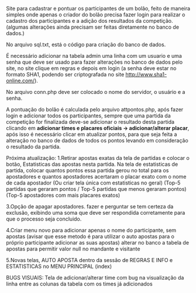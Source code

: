 Site para cadastrar e pontuar os participantes de um bolão, feito de maneira simples onde apenas o criador do bolão precisa fazer login para realizar o cadastro dos participantes e a adição dos resultados da competição. (algumas alterações ainda precisam ser feitas diretamente no banco de dados.)

No arquivo sql.txt, está o código para criação do banco de dados.

É necessário adicionar na tabela admin uma linha com um usuario e uma senha que deve ser usado para fazer alterações no banco de dados pelo site, no site clique em regras e depois em login (a senha deve estar no formato SHA1, podendo ser criptografada no site http://www.sha1-online.com/).

No arquivo conn.php deve ser colocado o nome do servidor, o usuário e a senha.

A pontuação do bolão é calculada pelo arquivo attpontos.php, após fazer login e adicionar todos os participantes, sempre que uma partida da competição for finalizada deve-se adicionar o resultado desta partida clicando em <b>adicionar times e placares oficiais -> adicionar/alterar placar</b>, após isso é necessário clicar em atualizar pontos, para que seja feita a alteração no banco de dados de todos os pontos levando em consideração o resultado da partida.

Próxima atualização:
1.Retirar apostas exatas da tela de partidas e colocar o botão, Estatisticas das apostas nesta partida.
  Na tela de estatisticas de partida, colocar quantos pontos essa partida gerou no total para os apostadores e quantos apostadores acertaram o placar exato com o nome de cada apostador
  (Ou criar tela única com estatisticas no geral)
  (Top-5 partidas que geraram pontos / Top-5 partidas que menos geraram pontos)
  (Top-5 apostadores com mais placares exatos)

3.Opção de apagar apostadores.
  fazer e perguntar se tem certeza da exclusão, exibindo uma soma que deve ser respondida corretamente para que o processo seja concluido.

4.Criar menu novo para adicionar apenas o nome do participante, sem apostas (avisar que esse metodo é para    utilizar o auto apostas para o próprio participante adicionar as suas apostas)
alterar no banco a tabela de apostas para permitir valor null no mandante e visitante

5.Novas telas, AUTO APOSTA dentro da sessão de REGRAS E INFO e ESTATISTICAS no MENU PRINCIPAL (index)


BUGS VISUAIS: 
Tela de adicionar/alterar time com bug na visualização da linha entre as colunas da tabela com os times já adicionados